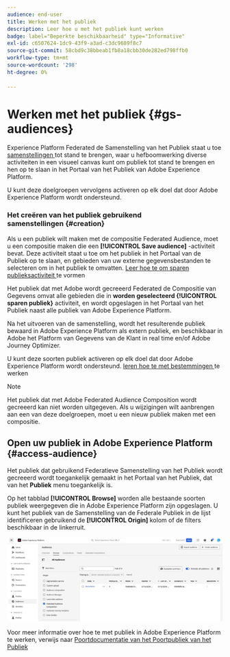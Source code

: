 ```yaml
---
audience: end-user
title: Werken met het publiek
description: Leer hoe u met het publiek kunt werken
badge: label="Beperkte beschikbaarheid" type="Informative"
exl-id: c6507624-1dc9-43f9-a3ad-c3dc9689f8c7
source-git-commit: 58cbd9c38bbeab1fb8a18cbb30de282ed798ffb0
workflow-type: tm+mt
source-wordcount: '298'
ht-degree: 0%

---
```


# Werken met het publiek {#gs-audiences}

Experience Platform Federated de Samenstelling van het Publiek staat u toe [ samenstellingen ](../compositions/gs-compositions.md) tot stand te brengen, waar u hefboomwerking diverse activiteiten in een visueel canvas kunt om publiek tot stand te brengen en hen op te slaan in het Portaal van het Publiek van Adobe Experience Platform.

U kunt deze doelgroepen vervolgens activeren op elk doel dat door Adobe Experience Platform wordt ondersteund.

### Het creëren van het publiek gebruikend samenstellingen {#creation}

Als u een publiek wilt maken met de compositie Federated Audience, moet u een compositie maken die een **[!UICONTROL Save audience]** -activiteit bevat. Deze activiteit staat u toe om het publiek in het Portaal van de Publiek op te slaan, en gebieden van uw externe gegevensbestanden te selecteren om in het publiek te omvatten. [ Leer hoe te om sparen publieksactiviteit ](../compositions/activities/save-audience.md) te vormen

Het publiek dat met Adobe wordt gecreeerd Federated de Compositie van Gegevens omvat alle gebieden die in **worden geselecteerd {!UICONTROL sparen publiek}** activiteit, en wordt opgeslagen in het Portaal van het Publiek naast alle publiek van Adobe Experience Platform.

Na het uitvoeren van de samenstelling, wordt het resulterende publiek bewaard in Adobe Experience Platform als extern publiek, en beschikbaar in Adobe het Platform van Gegevens van de Klant in real time en/of Adobe Journey Optimizer.

U kunt deze soorten publiek activeren op elk doel dat door Adobe Experience Platform wordt ondersteund. [ leren hoe te met bestemmingen ](https://experienceleague.adobe.com/en/docs/experience-platform/destinations/home) te werken

>[!NOTE]
>
>Het publiek dat met Adobe Federated Audience Composition wordt gecreeerd kan niet worden uitgegeven. Als u wijzigingen wilt aanbrengen aan een van deze doelgroepen, moet u een nieuw publiek maken met een compositie.

## Open uw publiek in Adobe Experience Platform {#access-audience}

Het publiek dat gebruikend Federatieve Samenstelling van het Publiek wordt gecreeerd wordt toegankelijk gemaakt in het Portaal van het Publiek, dat van het **Publiek** menu toegankelijk is.

Op het tabblad **[!UICONTROL Browse]** worden alle bestaande soorten publiek weergegeven die in Adobe Experience Platform zijn opgeslagen. U kunt het publiek van de Samenstelling van de Federale Publiek in de lijst identificeren gebruikend de **[!UICONTROL Origin]** kolom of de filters beschikbaar in de linkerruit.

![](assets/audiences-list.png)

Voor meer informatie over hoe te met publiek in Adobe Experience Platform te werken, verwijs naar [ Poortdocumentatie van het Poortpubliek van het Publiek ](https://experienceleague.adobe.com/en/docs/experience-platform/segmentation/ui/audience-portal)

<!-- add link to this donc once published: https://jira.corp.adobe.com/browse/PLAT-198674-->